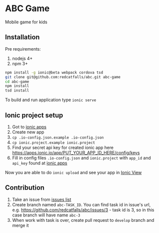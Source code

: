 # ABC Game
Mobile game for kids

## Installation

Pre requirements:

1. nodejs 4+
2. npm 3+

``` bash
npm install -g ionic@beta webpack cordova tsd
git clone git@github.com:redcatfalls/abc.git abc-game
cd abc-game
npm install
tsd install
```

To build and run application type `ionic serve`

## Ionic project setup

1. Got to [ionic apps](https://apps.ionic.io/apps)
2. Create new app
3. `cp .io-config.json.example .io-config.json`
4. `cp ionic.project.example ionic.project`
5. Find your secret api key for created ionic app here https://apps.ionic.io/app/PUT_YOUR_APP_ID_HERE/config/keys
6. Fill in config files `.io-config.json` and `ionic.project` with `app_id` and `api_key` found at [ionic apps](https://apps.ionic.io/apps)

Now you are able to do `ionic upload` and see your app in [Ionic View](http://view.ionic.io/)

## Contribution

1. Take an issue from [issues list](https://github.com/redcatfalls/abc/issues/)
2. Create branch named `abc-TASK_ID`. You can find task id in issue's url, e.g. https://github.com/redcatfalls/abc/issues/3 - task id is 3, so in this case branch will have name `abc-3`
3. When work with task is over, create pull request to `develop` branch and merge it
